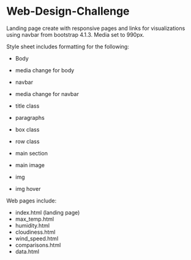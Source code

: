 # Web-Design-Challenge

Landing page create with responsive pages and links for visualizations using navbar from bootstrap 4.1.3. Media set to 990px.

Style sheet includes formatting for the following:
- Body
- media change for body

- navbar
- media change for navbar

- title class
- paragraphs
- box class
- row class

- main section
- main image

- img
- img hover

Web pages include:
- index.html (landing page)
- max_temp.html
- humidity.html
- cloudiness.html
- wind_speed.html
- comparisons.html
- data.html
